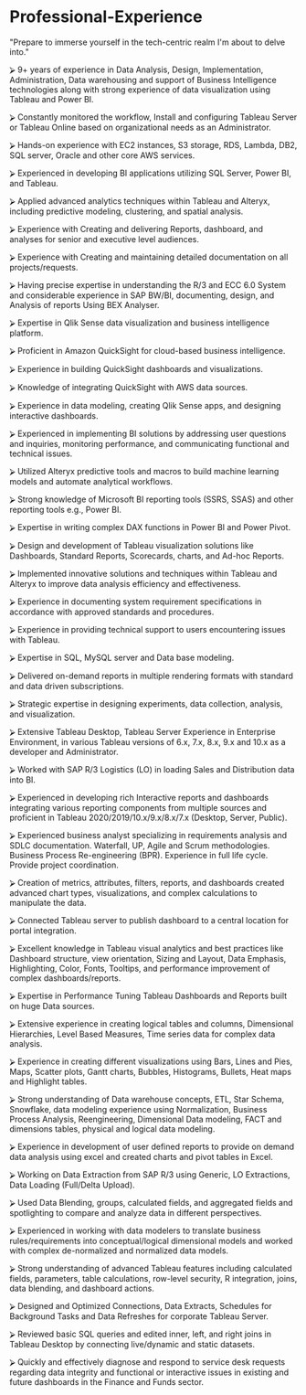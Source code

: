 # Professional-Experience
 "Prepare to immerse yourself in the tech-centric realm I'm about to delve into."
 
⮚	9+ years of experience in Data Analysis, Design, Implementation, Administration, Data warehousing and support of Business Intelligence technologies along with strong experience of data visualization using Tableau and Power BI.

⮚	Constantly monitored the workflow, Install and configuring Tableau Server or Tableau Online based on organizational needs as an Administrator.

⮚	Hands-on experience with EC2 instances, S3 storage, RDS, Lambda, DB2, SQL server, Oracle  and other core AWS services.

⮚	Experienced in developing BI applications utilizing SQL Server, Power BI, and Tableau.

⮚	Applied advanced analytics techniques within Tableau and Alteryx, including predictive modeling, clustering, and spatial analysis.

⮚	Experience with Creating and delivering Reports, dashboard, and analyses for senior and executive level audiences.

⮚	Experience with Creating and maintaining detailed documentation on all projects/requests.

⮚	Having precise expertise in understanding the R/3 and ECC 6.0 System and considerable experience in SAP BW/BI, documenting, design, and Analysis of reports Using BEX Analyser.

⮚	Expertise in Qlik Sense data visualization and business intelligence platform.

⮚	Proficient in Amazon QuickSight for cloud-based business intelligence.

⮚	Experience in building QuickSight dashboards and visualizations.

⮚	Knowledge of integrating QuickSight with AWS data sources.

⮚	Experience in data modeling, creating Qlik Sense apps, and designing interactive dashboards.

⮚	Experienced in implementing BI solutions by addressing user questions and inquiries, monitoring performance, and communicating functional and technical issues.

⮚	Utilized Alteryx predictive tools and macros to build machine learning models and automate analytical workflows.

⮚	Strong knowledge of Microsoft BI reporting tools (SSRS, SSAS) and other reporting tools e.g., Power BI.

⮚	Expertise in writing complex DAX functions in Power BI and Power Pivot.

⮚	Design and development of Tableau visualization solutions like Dashboards, Standard Reports, Scorecards, charts, and Ad-hoc Reports.

⮚	Implemented innovative solutions and techniques within Tableau and Alteryx to improve data analysis efficiency and effectiveness.

⮚	Experience in documenting system requirement specifications in accordance with approved standards and procedures.

⮚	Experience in providing technical support to users encountering issues with Tableau.

⮚	Expertise in SQL, MySQL server and Data base modeling.

⮚	Delivered on-demand reports in multiple rendering formats with standard and data driven subscriptions.

⮚	Strategic expertise in designing experiments, data collection, analysis, and visualization.

⮚	Extensive Tableau Desktop, Tableau Server Experience in Enterprise Environment, in various Tableau versions of 6.x, 7.x, 8.x, 9.x and 10.x as a developer and Administrator.

⮚	Worked with SAP R/3 Logistics (LO) in loading Sales and Distribution data into BI.

⮚	Experienced in developing rich Interactive reports and dashboards integrating various reporting components from multiple sources and proficient in Tableau 2020/2019/10.x/9.x/8.x/7.x (Desktop, Server, Public).

⮚	Experienced business analyst specializing in requirements analysis and SDLC documentation. Waterfall, UP, Agile and Scrum methodologies. Business Process Re-engineering (BPR). Experience in full life cycle. Provide project coordination.

⮚	Creation of metrics, attributes, filters, reports, and dashboards created advanced chart types, visualizations, and complex calculations to manipulate the data.

⮚	Connected Tableau server to publish dashboard to a central location for portal integration.

⮚	Excellent knowledge in Tableau visual analytics and best practices like Dashboard structure, view orientation, Sizing and Layout, Data Emphasis, Highlighting, Color, Fonts, Tooltips, and performance improvement of complex dashboards/reports. 

⮚	Expertise in Performance Tuning Tableau Dashboards and Reports built on huge Data sources.

⮚	Extensive experience in creating logical tables and columns, Dimensional Hierarchies, Level Based Measures, Time series data for complex data analysis. 

⮚	Experience in creating different visualizations using Bars, Lines and Pies, Maps, Scatter plots, Gantt charts, Bubbles, Histograms, Bullets, Heat maps and Highlight tables.

⮚	Strong understanding of Data warehouse concepts, ETL, Star Schema, Snowflake, data modeling experience using Normalization, Business Process Analysis, Reengineering, Dimensional Data modeling, FACT and dimensions tables, physical and logical data modeling.

⮚	Experience in development of user defined reports to provide on demand data analysis using excel and created charts and pivot tables in Excel.

⮚	Working on Data Extraction from SAP R/3 using Generic, LO Extractions, Data Loading (Full/Delta Upload).

⮚	Used Data Blending, groups, calculated fields, and aggregated fields and spotlighting to compare and analyze data in different perspectives. 

⮚	Experienced in working with data modelers to translate business rules/requirements into conceptual/logical dimensional models and worked with complex de-normalized and normalized data models.

⮚	Strong understanding of advanced Tableau features including calculated fields, parameters, table calculations, row-level security, R integration, joins, data blending, and dashboard actions.

⮚	Designed and Optimized Connections, Data Extracts, Schedules for Background Tasks and Data Refreshes for corporate Tableau Server.

⮚	Reviewed basic SQL queries and edited inner, left, and right joins in Tableau Desktop by connecting live/dynamic and static datasets.

⮚	Quickly and effectively diagnose and respond to service desk requests regarding data integrity and functional or interactive issues in existing and future dashboards in the Finance and Funds sector.
